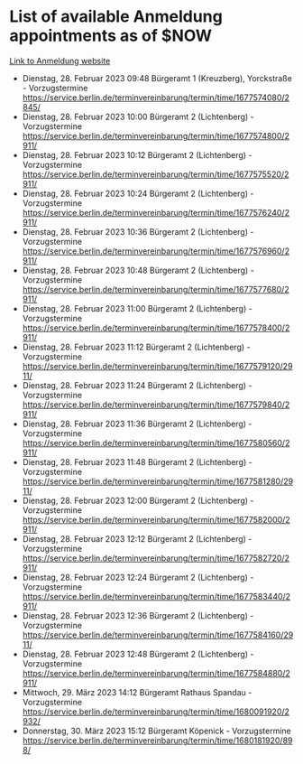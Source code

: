 # List of available Anmeldung appointments as of $NOW
[Link to Anmeldung website](https://service.berlin.de/terminvereinbarung/termin/tag.php?termin=1&anliegen[]=120686&dienstleisterlist=122210,122217,327316,122219,327312,122227,327314,122231,327346,122243,327348,122254,122252,329742,122260,329745,122262,329748,122271,327278,122273,327274,122277,327276,330436,122280,327294,122282,327290,122284,327292,122291,327270,122285,327266,122286,327264,122296,327268,150230,329760,122297,327286,122294,327284,122312,329763,122314,329775,122304,327330,122311,327334,122309,327332,317869,122281,327352,122279,329772,122283,122276,327324,122274,327326,122267,329766,122246,327318,122251,327320,122257,327322,122208,327298,122226,327300&herkunft=http%3A%2F%2Fservice.berlin.de%2Fdienstleistung%2F120686%2F)
- Dienstag, 28. Februar 2023 09:48 Bürgeramt 1 (Kreuzberg), Yorckstraße - Vorzugstermine https://service.berlin.de/terminvereinbarung/termin/time/1677574080/2845/
- Dienstag, 28. Februar 2023 10:00 Bürgeramt 2 (Lichtenberg) - Vorzugstermine https://service.berlin.de/terminvereinbarung/termin/time/1677574800/2911/
- Dienstag, 28. Februar 2023 10:12 Bürgeramt 2 (Lichtenberg) - Vorzugstermine https://service.berlin.de/terminvereinbarung/termin/time/1677575520/2911/
- Dienstag, 28. Februar 2023 10:24 Bürgeramt 2 (Lichtenberg) - Vorzugstermine https://service.berlin.de/terminvereinbarung/termin/time/1677576240/2911/
- Dienstag, 28. Februar 2023 10:36 Bürgeramt 2 (Lichtenberg) - Vorzugstermine https://service.berlin.de/terminvereinbarung/termin/time/1677576960/2911/
- Dienstag, 28. Februar 2023 10:48 Bürgeramt 2 (Lichtenberg) - Vorzugstermine https://service.berlin.de/terminvereinbarung/termin/time/1677577680/2911/
- Dienstag, 28. Februar 2023 11:00 Bürgeramt 2 (Lichtenberg) - Vorzugstermine https://service.berlin.de/terminvereinbarung/termin/time/1677578400/2911/
- Dienstag, 28. Februar 2023 11:12 Bürgeramt 2 (Lichtenberg) - Vorzugstermine https://service.berlin.de/terminvereinbarung/termin/time/1677579120/2911/
- Dienstag, 28. Februar 2023 11:24 Bürgeramt 2 (Lichtenberg) - Vorzugstermine https://service.berlin.de/terminvereinbarung/termin/time/1677579840/2911/
- Dienstag, 28. Februar 2023 11:36 Bürgeramt 2 (Lichtenberg) - Vorzugstermine https://service.berlin.de/terminvereinbarung/termin/time/1677580560/2911/
- Dienstag, 28. Februar 2023 11:48 Bürgeramt 2 (Lichtenberg) - Vorzugstermine https://service.berlin.de/terminvereinbarung/termin/time/1677581280/2911/
- Dienstag, 28. Februar 2023 12:00 Bürgeramt 2 (Lichtenberg) - Vorzugstermine https://service.berlin.de/terminvereinbarung/termin/time/1677582000/2911/
- Dienstag, 28. Februar 2023 12:12 Bürgeramt 2 (Lichtenberg) - Vorzugstermine https://service.berlin.de/terminvereinbarung/termin/time/1677582720/2911/
- Dienstag, 28. Februar 2023 12:24 Bürgeramt 2 (Lichtenberg) - Vorzugstermine https://service.berlin.de/terminvereinbarung/termin/time/1677583440/2911/
- Dienstag, 28. Februar 2023 12:36 Bürgeramt 2 (Lichtenberg) - Vorzugstermine https://service.berlin.de/terminvereinbarung/termin/time/1677584160/2911/
- Dienstag, 28. Februar 2023 12:48 Bürgeramt 2 (Lichtenberg) - Vorzugstermine https://service.berlin.de/terminvereinbarung/termin/time/1677584880/2911/
- Mittwoch, 29. März 2023 14:12 Bürgeramt Rathaus Spandau - Vorzugstermine https://service.berlin.de/terminvereinbarung/termin/time/1680091920/2932/
- Donnerstag, 30. März 2023 15:12 Bürgeramt Köpenick - Vorzugstermine https://service.berlin.de/terminvereinbarung/termin/time/1680181920/898/

